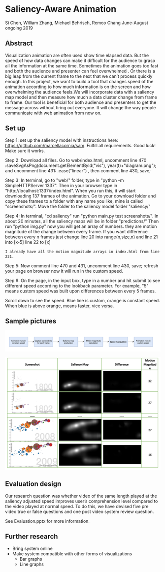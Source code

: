 # Saliency-Aware Animation
Si Chen, William Zhang, Michael Behrisch, Remco Chang
June-August ongoing 2019

## Abstract

Visualization animation are often used show time elapsed data. But the speed of how data changes can make it difficult for the audience to grasp all the information at the same time. Sometimes the animation goes too fast and both the audience and presenter can feel overwhelmed . Or there is a big leap from the current frame to the next that we can’t process quickly enough. In this project, we want to build a tool that changes speed of the animation according to how much information is on the screen and how overwhelming the audience feels.­­­We will incorporate data with a saliency map model and then measure how much a data cluster change from frame to frame. Our tool is beneficial for both audience and presenters to get the message across without tiring out everyone. It will change the way people communicate with web animation from now on.

## Set up

Step 1: set up the saliency model with instructions here: https://github.com/marcellacornia/sam. Fulfill all requirements.
Good luck!
Make sure it works.

Step 2: Download all files. Go to web/index.html, uncomment line 470
:saveSvgAsPng(document.getElementById("vis"), year(t)+"diagram.png");
and uncomment line 431: .ease("linear") , then comment line 430, save;

Step 3: In terminal, go to "web/" folder, type in "python -m SimpleHTTPServer 1337". Then in your browser type in "http://localhost:1337/index.html". When you run this, it will start downloading 137 frames of the animation.
Go to your download folder and copy these frames to a folder with any name you like, mine is called "screenshots/". Move the folder to the saliency model folder "saliency/"

Step 4: In terminal, "cd saliency" run "python main.py test screenshots/". 
In about 20 minutes, all the saliency maps will be in folder "predictions/"
Then run "python img.py" now you will get an array of numbers. they are motion magnitude of the change between every frame. If you want difference between every n frames just change line 20 into range(n,size,n) and line 21 into [x-5] line 22 to [x]

	I already have all the motion magnitude arrays in index.html from line 221.

Step 5: Now comment line 470 and 431, uncomment line 430, save; refresh your page on browser now it will run in the custom speed.

Step 6: On the page, in the input box, type in a number and hit submit to see different speed according to the lookback parameter. For example, "5" means custom speed was built upon differences between every 5 frames. 

Scroll down to see the speed. Blue line is custom, orange is constant speed. When blue is above orange, means faster, vice versa.


## Sample pictures

![alt text](https://github.com/williamzhang012998/saliency-animation/blob/master/flow.png)

![alt text](https://github.com/williamzhang012998/saliency-animation/blob/master/TABLE.png)

## Evaluation design
Our research question was whether video of the same length played at the saliency adjusted speed improves user’s comprehension level compared to the video played at normal speed. To do this, we have devised five pre video true or false questions and one post video system review question.

See Evaluation.pptx for more information.

## Further research
- Bring system online
- Make system compatible with other forms of visualizations
	- Bar graphs
	- Line graphs
	



